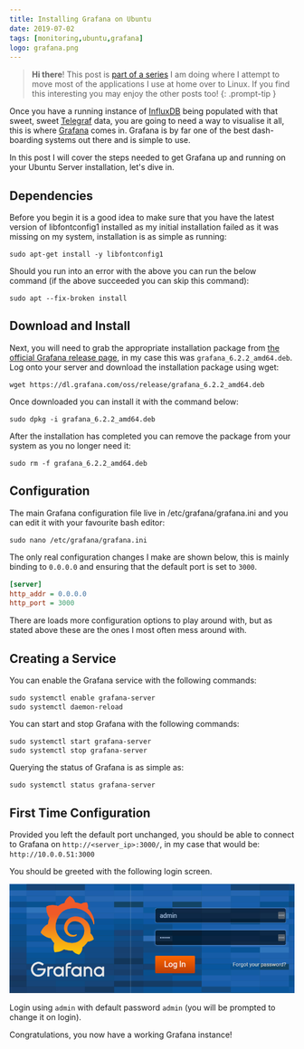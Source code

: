 ```yaml
---
title: Installing Grafana on Ubuntu
date: 2019-07-02
tags: [monitoring,ubuntu,grafana]
logo: grafana.png
---
```


> **Hi there**! This post is [part of a series](/series/) I am doing where I attempt to move most of the applications I use at home over to Linux. If you find this interesting you may enjoy the other posts too!
{: .prompt-tip }

Once you have a running instance of [InfluxDB](/blog/2019/2019-06-14/post1/) being populated with that sweet, sweet [Telegraf](/blog/2019/2019-06-17/post/) data, you are going to need a way to visualise it all, this is where [Grafana](https://grafana.com/) comes in. Grafana is by far one of the best dash-boarding systems out there and is simple to use.

In this post I will cover the steps needed to get Grafana up and running on your Ubuntu Server installation, let's dive in.

## Dependencies
Before you begin it is a good idea to make sure that you have the latest version of libfontconfig1 installed as my initial installation failed as it was missing on my system, installation is as simple as running:

```shell
sudo apt-get install -y libfontconfig1
```

Should you run into an error with the above you can run the below command (if the above succeeded you can skip this command):

```shell
sudo apt --fix-broken install
```

## Download and Install
Next, you will need to grab the appropriate installation package from [the official Grafana release page](https://grafana.com/grafana/download), in my case this was `grafana_6.2.2_amd64.deb`. Log onto your server and download the installation package using wget:

```shell
wget https://dl.grafana.com/oss/release/grafana_6.2.2_amd64.deb
```

Once downloaded you can install it with the command below:

```shell
sudo dpkg -i grafana_6.2.2_amd64.deb
```

After the installation has completed you can remove the package from your system as you no longer need it:

```shell
sudo rm -f grafana_6.2.2_amd64.deb
```

## Configuration
The main Grafana configuration file live in /etc/grafana/grafana.ini and you can edit it with your favourite bash editor:

```shell
sudo nano /etc/grafana/grafana.ini
```

The only real configuration changes I make are shown below, this is mainly binding to `0.0.0.0` and ensuring that the default port is set to `3000`.

```ini
[server]
http_addr = 0.0.0.0
http_port = 3000
```

There are loads more configuration options to play around with, but as stated above these are the ones I most often mess around with.

## Creating a Service
You can enable the Grafana service with the following commands:

```shell
sudo systemctl enable grafana-server
sudo systemctl daemon-reload
```

You can start and stop Grafana with the following commands:

```shell
sudo systemctl start grafana-server
sudo systemctl stop grafana-server
```

Querying the status of Grafana is as simple as:

```shell
sudo systemctl status grafana-server
```

## First Time Configuration
Provided you left the default port unchanged, you should be able to connect to Grafana on `http://<server_ip>:3000/`, in my case that would be: `http://10.0.0.51:3000`

You should be greeted with the following login screen.

<img src="./001.png" alt="">

Login using `admin` with default password `admin` (you will be prompted to change it on login).

Congratulations, you now have a working Grafana instance!
